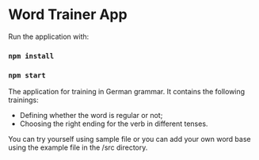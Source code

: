 # Word Trainer App

Run the application with:

### `npm install`

### `npm start`

The application for training in German grammar. It contains the following trainings:

- Defining whether the word is regular or not;
- Choosing the right ending for the verb in different tenses.

You can try yourself using sample file or you can add your own word base using the example file in the /src directory.
